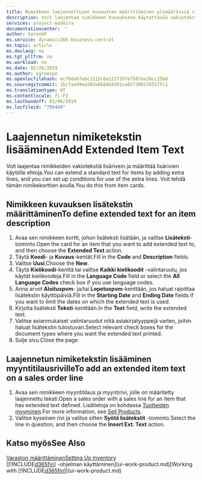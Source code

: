 ```yaml
---
title: Nimikkeen laajennettujen kuvausten määrittäminen ylimääräisiä rivejä lisäämällä | Microsoft Docs
description: Voit laajentaa nimikkeen kuvauksena käytettävää vakiotekstiä lisäämällä ylimääräisiä rivejä.
services: project-madeira
documentationcenter: ''
author: SorenGP
ms.service: dynamics365-business-central
ms.topic: article
ms.devlang: na
ms.tgt_pltfrm: na
ms.workload: na
ms.date: 02/26/2019
ms.author: sgroespe
ms.openlocfilehash: ecf0dab7e8c1215c6e121735fe7507ee28cc25b8
ms.sourcegitcommit: 1bcfaa99ea302e6b84b8361ca02730b135557fc1
ms.translationtype: HT
ms.contentlocale: fi-FI
ms.lasthandoff: 03/08/2019
ms.locfileid: "795449"
---
```

# <a name="add-extended-item-text"></a><span data-ttu-id="5c909-103">Laajennetun nimiketekstin lisääminen</span><span class="sxs-lookup"><span data-stu-id="5c909-103">Add Extended Item Text</span></span>
<span data-ttu-id="5c909-104">Voit laajentaa nimikkeiden vakiotekstiä lisärivein ja määrittää lisärivien käytölle ehtoja.</span><span class="sxs-lookup"><span data-stu-id="5c909-104">You can extend a standard text for items by adding extra lines, and you can set up conditions for use of the extra lines.</span></span> <span data-ttu-id="5c909-105">Voit tehdä tämän nimikekorttien avulla.</span><span class="sxs-lookup"><span data-stu-id="5c909-105">You do this from item cards.</span></span>

## <a name="to-define-extended-text-for-an-item-description"></a><span data-ttu-id="5c909-106">Nimikkeen kuvauksen lisätekstin määrittäminen</span><span class="sxs-lookup"><span data-stu-id="5c909-106">To define extended text for an item description</span></span>
1. <span data-ttu-id="5c909-107">Avaa sen nimikkeen kortti, johon lisäteksti lisätään, ja valitse **Lisäteksti**-toiminto.</span><span class="sxs-lookup"><span data-stu-id="5c909-107">Open the card for an item that you want to add extended text to, and then choose the **Extended Text** action.</span></span>
2. <span data-ttu-id="5c909-108">Täytä **Koodi**- ja **Kuvaus**-kentät.</span><span class="sxs-lookup"><span data-stu-id="5c909-108">Fill in the **Code** and **Description** fields.</span></span>
3. <span data-ttu-id="5c909-109">Valitse **Uusi**.</span><span class="sxs-lookup"><span data-stu-id="5c909-109">Choose the **New**.</span></span>
4. <span data-ttu-id="5c909-110">Täytä **Kielikoodi**-kenttä tai valitse **Kaikki kielikoodit** -valintaruutu, jos käytät kielikoodeja.</span><span class="sxs-lookup"><span data-stu-id="5c909-110">Fill in the **Language Code** field or select the **All Language Codes** check box if you use language codes.</span></span>
5. <span data-ttu-id="5c909-111">Anna arvot **Aloituspvm**- ja/tai **Lopetuspvm**-kenttään, jos haluat rajoittaa lisätekstin käyttöpäiviä.</span><span class="sxs-lookup"><span data-stu-id="5c909-111">Fill in the **Starting Date** and **Ending Date** fields if you want to limit the dates on which the extended text is used.</span></span>
6. <span data-ttu-id="5c909-112">Kirjoita lisäteksti **Teksti**-kenttään.</span><span class="sxs-lookup"><span data-stu-id="5c909-112">In the **Text** field, write the extended text.</span></span>
7. <span data-ttu-id="5c909-113">Valitse asianmukaiset valintaruudut niitä asiakirjatyyppejä varten, joihin haluat lisätekstin tulostuvan.</span><span class="sxs-lookup"><span data-stu-id="5c909-113">Select relevant check boxes for the document types where you want the extended text printed.</span></span>
8. <span data-ttu-id="5c909-114">Sulje sivu.</span><span class="sxs-lookup"><span data-stu-id="5c909-114">Close the page.</span></span>

## <a name="to-add-an-extended-item-text-on-a-sales-order-line"></a><span data-ttu-id="5c909-115">Laajennetun nimiketekstin lisääminen myyntitilausriville</span><span class="sxs-lookup"><span data-stu-id="5c909-115">To add an extended item text on a sales order line</span></span>
1. <span data-ttu-id="5c909-116">Avaa sen nimikkeen myyntitilaus ja myyntirivi, jolle on määritetty laajennettu teksti.</span><span class="sxs-lookup"><span data-stu-id="5c909-116">Open a sales order with a sales line for an item that has extended text defined.</span></span> <span data-ttu-id="5c909-117">Lisätietoja on kohdassa [Tuotteiden myyminen](sales-how-sell-products.md).</span><span class="sxs-lookup"><span data-stu-id="5c909-117">For more information, see [Sell Products](sales-how-sell-products.md).</span></span>
2. <span data-ttu-id="5c909-118">Valitse kyseinen rivi ja valitse sitten **Syötä lisätekstit** -toiminto.</span><span class="sxs-lookup"><span data-stu-id="5c909-118">Select the line in question, and then choose the **Insert Ext. Text** action.</span></span>

## <a name="see-also"></a><span data-ttu-id="5c909-119">Katso myös</span><span class="sxs-lookup"><span data-stu-id="5c909-119">See Also</span></span>
[<span data-ttu-id="5c909-120">Varaston määrittäminen</span><span class="sxs-lookup"><span data-stu-id="5c909-120">Setting Up Inventory</span></span>](inventory-setup-inventory.md)  
<span data-ttu-id="5c909-121">[[!INCLUDE[d365fin](includes/d365fin_md.md)] -ohjelman käyttäminen](ui-work-product.md)</span><span class="sxs-lookup"><span data-stu-id="5c909-121">[Working with [!INCLUDE[d365fin](includes/d365fin_md.md)]](ui-work-product.md)</span></span>
